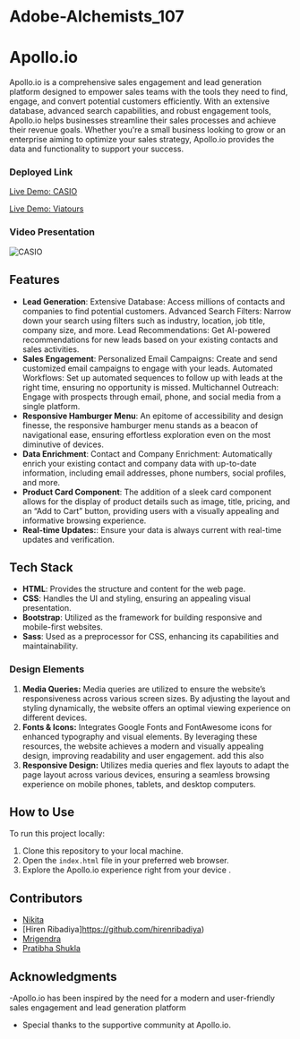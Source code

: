 # Adobe-Alchemists_107
# Apollo.io
Apollo.io is a comprehensive sales engagement and lead generation platform designed to empower sales teams with the tools they need to find, engage, and convert potential customers efficiently. With an extensive database, advanced search capabilities, and robust engagement tools, Apollo.io helps businesses streamline their sales processes and achieve their revenue goals. Whether you're a small business looking to grow or an enterprise aiming to optimize your sales strategy, Apollo.io provides the data and functionality to support your success.

### Deployed Link

[Live Demo: CASIO](https://ubiquitous-caramel-ba07c4.netlify.app/)

[Live Demo: Viatours](https://joyful-basbousa-a3c359.netlify.app/)

### Video Presentation
![CASIO](https://youtu.be/I1A7Tqe2qwY )


## Features

- **Lead Generation**:
  Extensive Database: Access millions of contacts and companies to find potential customers. Advanced Search Filters: Narrow down your search using filters such as industry, location, job title, company size, and more.
Lead Recommendations: Get AI-powered recommendations for new leads based on your existing contacts and sales activities.
- **Sales Engagement**:
  Personalized Email Campaigns: Create and send customized email campaigns to engage with your leads. Automated Workflows: Set up automated sequences to follow up with leads at the right time, ensuring no opportunity is missed. Multichannel Outreach: Engage with prospects through email, phone, and social media from a single platform.
- **Responsive Hamburger Menu**:
  An epitome of accessibility and design finesse, the responsive hamburger menu stands as a beacon of navigational ease, ensuring effortless exploration even on the most diminutive of devices.
- **Data Enrichment**:
  Contact and Company Enrichment: Automatically enrich your existing contact and company data with up-to-date information, including email addresses, phone numbers, social profiles, and more.
- **Product Card Component**:
  The addition of a sleek card component allows for the display of product details such as image, title, pricing, and an “Add to Cart” button, providing users with a visually appealing and informative browsing experience.
- **Real-time Updates:**:
  Ensure your data is always current with real-time updates and verification.

## Tech Stack

- **HTML**: Provides the structure and content for the web page.
- **CSS**: Handles the UI and styling, ensuring an appealing visual presentation.
- **Bootstrap**: Utilized as the framework for building responsive and mobile-first websites.
- **Sass**: Used as a preprocessor for CSS, enhancing its capabilities and maintainability.

### Design Elements

1. **Media Queries:**
   Media queries are utilized to ensure the website’s responsiveness across various screen sizes. By adjusting the layout and styling dynamically, the website offers an optimal viewing experience on different devices.
2. **Fonts & Icons:**
   Integrates Google Fonts and FontAwesome icons for enhanced typography and visual elements. By leveraging these resources, the website achieves a modern and visually appealing design, improving readability and user engagement.
   add this also
3. **Responsive Design:**
   Utilizes media queries and flex layouts to adapt the page layout across various devices, ensuring a seamless browsing experience on mobile phones, tablets, and desktop computers.

## How to Use

To run this project locally:

1. Clone this repository to your local machine.
2. Open the `index.html` file in your preferred web browser.
3. Explore the Apollo.io experience right from your device .
   
## Contributors
- [Nikita](https://github.com/nikitanawle)
- [Hiren Ribadiya]https://github.com/hirenribadiya)
- [Mrigendra](https://github.com/mrigendra-18)
- [Pratibha Shukla](https://github.com/PratibhaShukla)


## Acknowledgments

-Apollo.io has been inspired by the need for a modern and user-friendly sales engagement and lead generation platform 
- Special thanks to the supportive community at Apollo.io.
